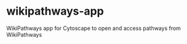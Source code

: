 wikipathways-app
================

WikiPathways app for Cytoscape to open and access pathways from WikiPathways